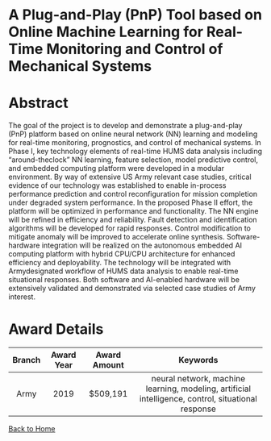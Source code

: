 
A Plug-and-Play (PnP) Tool based on Online Machine Learning for Real-Time Monitoring and Control of Mechanical Systems
======================================================================================================================

# Abstract


The goal of the project is to develop and demonstrate a plug-and-play (PnP) platform based on online neural network (NN) learning and modeling for real-time monitoring, prognostics, and control of mechanical systems. In Phase I, key technology elements of real-time HUMS data analysis including “around-theclock” NN learning, feature selection, model predictive control, and embedded computing platform were developed in a modular environment. By way of extensive US Army relevant case studies, critical evidence of our technology was established to enable in-process performance prediction and control reconfiguration for mission completion under degraded system performance. In the proposed Phase II effort, the platform will be optimized in performance and functionality. The NN engine will be refined in efficiency and reliability. Fault detection and identification algorithms will be developed for rapid responses. Control modification to mitigate anomaly will be improved to accelerate online synthesis. Software-hardware integration will be realized on the autonomous embedded AI computing platform with hybrid CPU/CPU architecture for enhanced efficiency and deployability. The technology will be integrated with Armydesignated workflow of HUMS data analysis to enable real-time situational responses. Both software and AI-enabled hardware will be extensively validated and demonstrated via selected case studies of Army interest.  

# Award Details

|Branch|Award Year|Award Amount|Keywords|
| :---: | :---: | :---: | :---: |
|Army|2019|$509,191|neural network, machine learning, modeling, artificial intelligence, control, situational response|
  
  


[Back to Home](https://github.com/chrischow/dod_sbir_awards/CC/#1105)